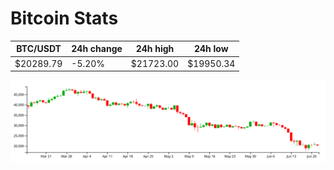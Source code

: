 # Bitcoin Stats

BTC/USDT|24h change|24h high|24h low|
|---|---|---|---|
|$20289.79|-5.20%|$21723.00|$19950.34|

<img src="./chart.svg">
